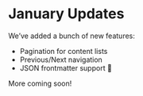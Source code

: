 <!--
{
  "title": "Updates and News",
  "time": "2025-04-12T10:29:00.000Z",
  "description": "January Updates We’ve added a bunch of new features: Pagination for content lists Previous/Next navigation JSON frontmatter support 🎉 More coming soon!..."
}
-->

# January Updates

We’ve added a bunch of new features:

- Pagination for content lists
- Previous/Next navigation
- JSON frontmatter support 🎉

More coming soon!